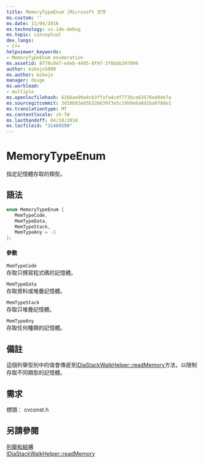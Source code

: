 ```yaml
---
title: MemoryTypeEnum |Microsoft 文件
ms.custom: ''
ms.date: 11/04/2016
ms.technology: vs-ide-debug
ms.topic: conceptual
dev_langs:
- C++
helpviewer_keywords:
- MemoryTypeEnum enumeration
ms.assetid: 8778c047-edeb-4495-8f9f-3f8bbb297099
author: mikejo5000
ms.author: mikejo
manager: douge
ms.workload:
- multiple
ms.openlocfilehash: 616bae99a4cb3ffafa4cdf773bce63576ed04e7a
ms.sourcegitcommit: 3d10b93eb5b326639f3e5c19b9e6a8d1ba078de1
ms.translationtype: MT
ms.contentlocale: zh-TW
ms.lasthandoff: 04/18/2018
ms.locfileid: "31469590"
---
```

# <a name="memorytypeenum"></a>MemoryTypeEnum
指定記憶體存取的類型。  
  
## <a name="syntax"></a>語法  
  
```C++  
enum MemoryTypeEnum {  
   MemTypeCode,  
   MemTypeData,  
   MemTypeStack,  
   MemTypeAny = -1  
};  
```  
  
#### <a name="parameters"></a>參數  
 `MemTypeCode`  
 存取只撰寫程式碼的記憶體。  
  
 `MemTypeData`  
 存取資料或堆疊記憶體。  
  
 `MemTypeStack`  
 存取只堆疊記憶體。  
  
 `MemTypeAny`  
 存取任何種類的記憶體。  
  
## <a name="remarks"></a>備註  
 這個列舉型別中的值會傳遞至[IDiaStackWalkHelper::readMemory](../../debugger/debug-interface-access/idiastackwalkhelper-readmemory.md)方法，以限制存取不同類型的記憶體。  
  
## <a name="requirements"></a>需求  
 標頭： cvconst.h  
  
## <a name="see-also"></a>另請參閱  
 [列舉和結構](../../debugger/debug-interface-access/enumerations-and-structures.md)   
 [IDiaStackWalkHelper::readMemory](../../debugger/debug-interface-access/idiastackwalkhelper-readmemory.md)